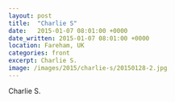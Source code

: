 ```yaml
---
layout: post
title:  "Charlie S"
date:   2015-01-07 08:01:00 +0000
date_written: 2015-01-07 08:01:00 +0000
location: Fareham, UK
categories: front
excerpt: Charlie S.
image: /images/2015/charlie-s/20150128-2.jpg
---
```

Charlie S.
